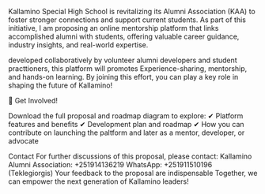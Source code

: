 
Kallamino Special High School is revitalizing its Alumni Association (KAA) to foster stronger connections and support current students. As part of this initiative, I am proposing  an online mentorship platform that links accomplished alumni with students, offering valuable career guidance, industry insights, and real-world expertise.

developed collaboratively by volunteer alumni developers and student practtioners, this platform will promotes Experience-sharing, mentorship, and hands-on learning. By joining this effort, you can play a key role in shaping the future of Kallamino!

📢 Get Involved!

Download the full proposal and roadmap diagram to explore:
✔ Platform features and benefits
✔ Development plan and roadmap
✔ How you can contribute on launching the paltform  and later as a mentor, developer, or advocate

Contact
For further discussions of this proposal, please contact:
Kallamino Alumni Association: +251914136219
WhatsApp: +251911510196 (Teklegiorgis)
Your feedback to the proposal are indispensable 
Together, we can empower the next generation of Kallamino leaders!
